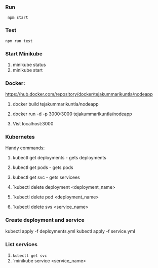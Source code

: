 ### Run
` npm start`

### Test
` npm run test ` 

### Start Minikube
1. minikube status
2. minikube start

### Docker:
https://hub.docker.com/repository/docker/tejakummarikuntla/nodeapp

1. docker build tejakummarikuntla/nodeapp

2. docker run -d -p 3000:3000 tejakummarikuntla/nodeapp

3. Vist localhost:3000

### Kubernetes

Handy commands:
1. kubectl get deployments -  gets deployments
2. kubectl get pods - gets pods 
3. kubectl get svc - gets servicees
  
1. `kubectl delete deployment <deployment_name>
2. `kubectl delete pod <deployment_name>
3. `kubectl delete svs <service_name>

### Create deployment and service
kubectl apply -f deployments.yml
kubectl apply -f service.yml

### List services
1. `kubectl get svc`
2. `minikube service <service_name>
